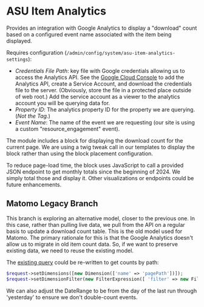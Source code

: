 ASU Item Analytics
==================

Provides an integration with Google Analytics to display a "download" count based on a configured event name associated with the item being displayed.

Requires configuration (`/admin/config/system/asu-item-analytics-settings`):
- *Credentials File Path*: key file with Google credentials allowing us to access the Analytics API. See the [Google Cloud Console](https://console.cloud.google.com/apis/dashboard) to add the Analytics API, create a Service Account, and download the credentials file to the server. (Obviously, store the file in a protected place outside of web root.) Add the service account as a viewer to the analytics account you will be querying data for.
- *Property ID*: The analytics property ID for the property we are querying. (*Not the Tag.*)
- *Event Name*: The name of the event we are requesting (our site is using a custom "resource_engagement" event).

The module includes a block for displaying the download count for the current page. We are using a twig tweak call in our templates to display the block rather than using the block placement configuration.

To reduce page-load time, the block uses JavaScript to call a provided JSON endpoint to get monthly totals since the beginning of 2024. We simply total those and display it. Other visualizations or endpoints could be future enhancements.

## Matomo Legacy Branch

This branch is exploring an alternative model, closer to the previous one. In this case, rather than pulling live data, we pull from the API on a regular basis to update a download count table. This is the old model used for Matomo. The primary rationale for this is that the Google Analytics doesn't allow us to migrate in old item count data. So, if we want to preserve existing data, we need to reuse the existing model.

The [existing query](src/Controller/Controller.php#L68-L128) could be re-written to get counts by path:

```php
$request->setDimensions([new Dimension(['name' => 'pagePath'])]);
$request->setDimensionFilter(new FilterExpression([ 'filter' => new Filter(['field_name' => 'eventName', 'in_list_filter' => new InListFilter(['values'=>['resource_engagement']])])]));
```

We can also adjust the DateRange to be from the day of the last run through 'yesterday' to ensure we don't double-count events.
